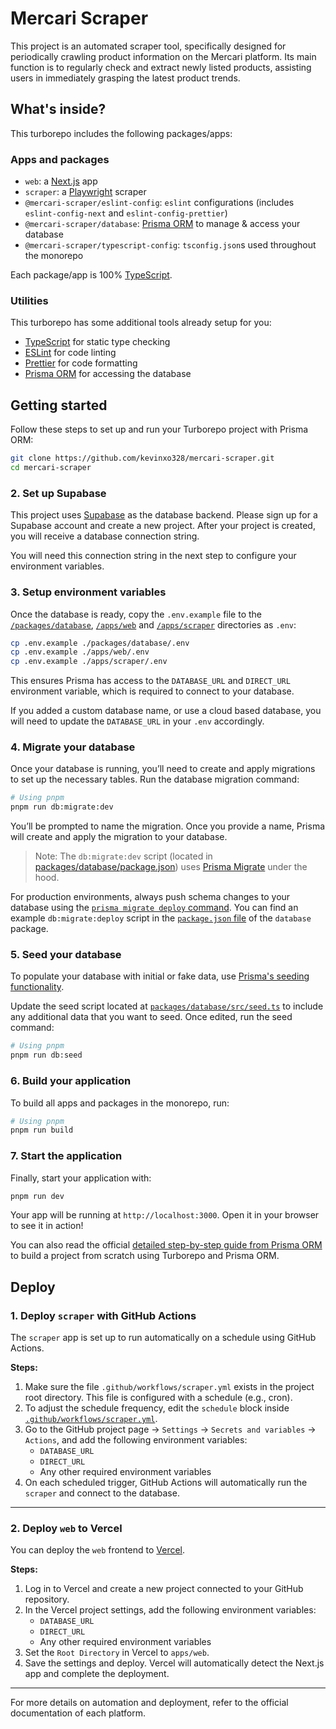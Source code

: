# Mercari Scraper

This project is an automated scraper tool, specifically designed for periodically crawling product information on the Mercari platform. Its main function is to regularly check and extract newly listed products, assisting users in immediately grasping the latest product trends.

## What's inside?

This turborepo includes the following packages/apps:

### Apps and packages

- `web`: a [Next.js](https://nextjs.org/) app
- `scraper`: a [Playwright](https://playwright.dev/) scraper
- `@mercari-scraper/eslint-config`: `eslint` configurations (includes `eslint-config-next` and `eslint-config-prettier`)
- `@mercari-scraper/database`: [Prisma ORM](https://prisma.io/) to manage & access your database
- `@mercari-scraper/typescript-config`: `tsconfig.json`s used throughout the monorepo

Each package/app is 100% [TypeScript](https://www.typescriptlang.org/).

### Utilities

This turborepo has some additional tools already setup for you:

- [TypeScript](https://www.typescriptlang.org/) for static type checking
- [ESLint](https://eslint.org/) for code linting
- [Prettier](https://prettier.io) for code formatting
- [Prisma ORM](https://prisma.io/) for accessing the database

## Getting started

Follow these steps to set up and run your Turborepo project with Prisma ORM:

```bash
git clone https://github.com/kevinxo328/mercari-scraper.git
cd mercari-scraper
```

### 2. Set up Supabase

This project uses [Supabase](https://supabase.com/) as the database backend. Please sign up for a Supabase account and create a new project. After your project is created, you will receive a database connection string.

You will need this connection string in the next step to configure your environment variables.

### 3. Setup environment variables

Once the database is ready, copy the `.env.example` file to the [`/packages/database`](./packages/database/), [`/apps/web`](./apps/web/) and [`/apps/scraper`](./apps/scraper/) directories as `.env`:

```bash
cp .env.example ./packages/database/.env
cp .env.example ./apps/web/.env
cp .env.example ./apps/scraper/.env
```

This ensures Prisma has access to the `DATABASE_URL` and `DIRECT_URL` environment variable, which is required to connect to your database.

If you added a custom database name, or use a cloud based database, you will need to update the `DATABASE_URL` in your `.env` accordingly.

### 4. Migrate your database

Once your database is running, you’ll need to create and apply migrations to set up the necessary tables. Run the database migration command:

```bash
# Using pnpm
pnpm run db:migrate:dev
```

You’ll be prompted to name the migration. Once you provide a name, Prisma will create and apply the migration to your database.

> Note: The `db:migrate:dev` script (located in [packages/database/package.json](/packages/database/package.json)) uses [Prisma Migrate](https://www.prisma.io/migrate) under the hood.

For production environments, always push schema changes to your database using the [`prisma migrate deploy` command](https://www.prisma.io/docs/orm/prisma-client/deployment/deploy-database-changes-with-prisma-migrate). You can find an example `db:migrate:deploy` script in the [`package.json` file](/packages/database/package.json) of the `database` package.

### 5. Seed your database

To populate your database with initial or fake data, use [Prisma's seeding functionality](https://www.prisma.io/docs/guides/database/seed-database).

Update the seed script located at [`packages/database/src/seed.ts`](/packages/database/src/seed.ts) to include any additional data that you want to seed. Once edited, run the seed command:

```bash
# Using pnpm
pnpm run db:seed
```

### 6. Build your application

To build all apps and packages in the monorepo, run:

```bash
# Using pnpm
pnpm run build
```

### 7. Start the application

Finally, start your application with:

```bash
pnpm run dev
```

Your app will be running at `http://localhost:3000`. Open it in your browser to see it in action!

You can also read the official [detailed step-by-step guide from Prisma ORM](https://pris.ly/guide/turborepo?utm_campaign=turborepo-example) to build a project from scratch using Turborepo and Prisma ORM.

## Deploy

### 1. Deploy `scraper` with GitHub Actions

The `scraper` app is set up to run automatically on a schedule using GitHub Actions.

**Steps:**

1. Make sure the file `.github/workflows/scraper.yml` exists in the project root directory. This file is configured with a schedule (e.g., cron).
2. To adjust the schedule frequency, edit the `schedule` block inside [`.github/workflows/scraper.yml`](.github/workflows/scraper.yml).
3. Go to the GitHub project page → `Settings` → `Secrets and variables` → `Actions`, and add the following environment variables:
    - `DATABASE_URL`
    - `DIRECT_URL`
    - Any other required environment variables
4. On each scheduled trigger, GitHub Actions will automatically run the `scraper` and connect to the database.

---

### 2. Deploy `web` to Vercel

You can deploy the `web` frontend to [Vercel](https://vercel.com/).

**Steps:**

1. Log in to Vercel and create a new project connected to your GitHub repository.
2. In the Vercel project settings, add the following environment variables:
    - `DATABASE_URL`
    - `DIRECT_URL`
    - Any other required environment variables
3. Set the `Root Directory` in Vercel to `apps/web`.
4. Save the settings and deploy. Vercel will automatically detect the Next.js app and complete the deployment.

---

For more details on automation and deployment, refer to the official documentation of each platform.

